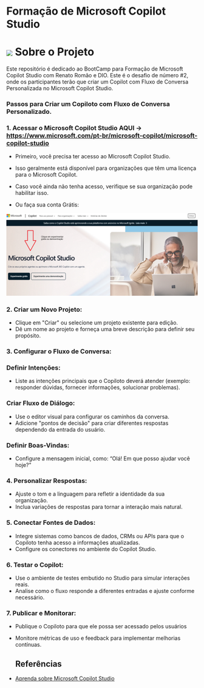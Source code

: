 # Formação de Microsoft Copilot Studio
<h1>
  <a href="https://www.dio.me/">
     <img align="center" width="40px" src="https://hermes.digitalinnovation.one/assets/diome/logo-minimized.png"></a>
    <span> Sobre o Projeto</span>
</h1>

Este repositório é dedicado ao BootCamp para Formação de Microsoft Copilot Studio com Renato Romão e DIO. 
Este é o desafio de número #2, onde os participantes terão que criar um Copilot com Fluxo de Conversa Personalizada no Microsoft Copilot Studio.

### Passos para Criar um Copiloto com Fluxo de Conversa Personalizado.

### 1. Acessar o Microsoft Copilot Studio AQUI -> https://www.microsoft.com/pt-br/microsoft-copilot/microsoft-copilot-studio
 
- Primeiro, você precisa ter acesso ao Microsoft Copilot Studio.

- Isso geralmente está disponível para organizações que têm uma licença para o Microsoft Copilot.

- Caso você ainda não tenha acesso, verifique se sua organização pode habilitar isso.

- Ou faça sua conta Grátis:
<img src="https://github.com/JefersonManso/copilotstudio_desafio_02/blob/main/foto_01.png" alt="Pádina inicial do Copilot Studio">

### 2. Criar um Novo Projeto:
- Clique em "Criar" ou selecione um projeto existente para edição.
- Dê um nome ao projeto e forneça uma breve descrição para definir seu propósito.

### 3. Configurar o Fluxo de Conversa:
###  Definir Intenções:
- Liste as intenções principais que o Copiloto deverá atender (exemplo: responder dúvidas, fornecer informações, solucionar problemas).

### Criar Fluxo de Diálogo:
- Use o editor visual para configurar os caminhos da conversa.
- Adicione "pontos de decisão" para criar diferentes respostas dependendo da entrada do usuário.
### Definir Boas-Vindas:
- Configure a mensagem inicial, como: “Olá! Em que posso ajudar você hoje?”

### 4. Personalizar Respostas:
- Ajuste o tom e a linguagem para refletir a identidade da sua organização.
- Inclua variações de respostas para tornar a interação mais natural.

### 5. Conectar Fontes de Dados:
- Integre sistemas como bancos de dados, CRMs ou APIs para que o Copiloto tenha acesso a informações atualizadas.
- Configure os conectores no ambiente do Copilot Studio.

### 6. Testar o Copilot:
- Use o ambiente de testes embutido no Studio para simular interações reais.
- Analise como o fluxo responde a diferentes entradas e ajuste conforme necessário.

### 7. Publicar e Monitorar:
- Publique o Copiloto para que ele possa ser acessado pelos usuários
- Monitore métricas de uso e feedback para implementar melhorias contínuas.

  ## Referências
- [Aprenda sobre Microsoft Copilot Studio](https://learn.microsoft.com/pt-br/microsoft-copilot-studio/fundamentals-what-is-copilot-studio?wt.mc_id=DX-MVP-5003806)
